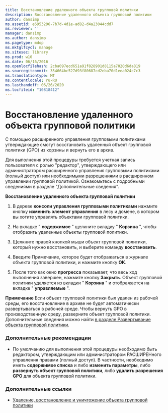 ```yaml
---
title: Восстановление удаленного объекта групповой политики
description: Восстановление удаленного объекта групповой политики
author: dansimp
ms.assetid: e6953296-7b7d-4d1e-ad82-d4a23044cdd7
ms.reviewer: ''
manager: dansimp
ms.author: dansimp
ms.pagetype: mdop
ms.mktglfcycl: manage
ms.sitesec: library
ms.prod: w10
ms.date: 06/16/2016
ms.openlocfilehash: 2cba097ecd651a91f828901d8115a7020d6da819
ms.sourcegitcommit: 354664bc527d93f80687cd2eba70d1eea024c7c3
ms.translationtype: MT
ms.contentlocale: ru-RU
ms.lasthandoff: 06/26/2020
ms.locfileid: "10818412"
---
```

# Восстановление удаленного объекта групповой политики


С помощью расширенного управления групповыми политиками утверждающие смогут восстановить удаленный объект групповой политики (GPO) из корзины и вернуть его в архив.

Для выполнения этой процедуры требуется учетная запись пользователя с ролью "редактор", утверждающего или администратором расширенного управления групповыми политиками (полный доступ) или необходимыми разрешениями в расширенном управлении групповой политикой. Ознакомьтесь с подробными сведениями в разделе "Дополнительные сведения".

**Восстановление удаленного объекта групповой политики**

1.  В дереве **консоли управления групповыми политиками** нажмите кнопку **изменить элемент управления** в лесу и домене, в котором вы хотите управлять объектами групповой политики.

2.  На вкладке " **содержимое** " щелкните вкладку " **Корзина** ", чтобы отобразить удаленные объекты групповой политики.

3.  Щелкните правой кнопкой мыши объект групповой политики, который нужно восстановить, и выберите команду **восстановить**.

4.  Введите Примечание, которое будет отображаться в журнале объекта групповой политики, и нажмите кнопку **ОК**.

5.  После того как окно **прогресса** показывает, что весь ход выполнения завершен, нажмите кнопку **Закрыть**. Объект групповой политики удаляется из вкладки " **Корзина** " и отображается на вкладке " **управляемые** ".

**Примечание**  Если объект групповой политики был удален из рабочей среды, его восстановление в архиве не будет автоматически развертываться в рабочей среде. Чтобы вернуть GPO в производственную среду, разверните объект групповой политики. Дополнительные сведения можно найти [в разделе Развертывание объекта групповой политики](deploy-a-gpo.md).

 

### Дополнительные рекомендации

-   По умолчанию для выполнения этой процедуры необходимо быть редактором, утверждающим или администратором РАСШИРЕНного управления правами (полный доступ). В частности, необходимо иметь **содержимое списка** и либо **изменить параметры**, либо **развернуть объект групповой политики**, либо **удалить разрешения GPO** для объекта групповой политики.

### Дополнительные ссылки

-   [Удаление, восстановление и уничтожение объекта групповой политики](deleting-restoring-or-destroying-a-gpo.md)

 

 





